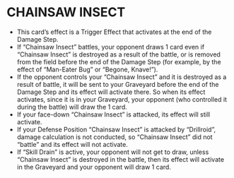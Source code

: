 
# CHAINSAW INSECT

*   This card’s effect is a Trigger Effect that activates at the end of the Damage Step.
*   If “Chainsaw Insect” battles, your opponent draws 1 card even if “Chainsaw Insect” is destroyed as a result of the battle, or is removed from the field before the end of the Damage Step (for example, by the effect of “Man-Eater Bug” or “Begone, Knave!”).
*   If the opponent controls your “Chainsaw Insect” and it is destroyed as a result of battle, it will be sent to your Graveyard before the end of the Damage Step and its effect will activate there. So when its effect activates, since it is in your Graveyard, your opponent (who controlled it during the battle) will draw the 1 card.
*   If your face-down “Chainsaw Insect” is attacked, its effect will still activate.
*   If your Defense Position “Chainsaw Insect” is attacked by “Drillroid”, damage calculation is not conducted, so “Chainsaw Insect” did not “battle” and its effect will not activate.
*   If “Skill Drain” is active, your opponent will not get to draw, unless “Chainsaw Insect” is destroyed in the battle, then its effect will activate in the Graveyard and your opponent will draw 1 card.

  